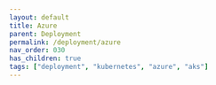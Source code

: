 ```yaml
---
layout: default
title: Azure
parent: Deployment
permalink: /deployment/azure
nav_order: 030
has_children: true
tags: ["deployment", "kubernetes", "azure", "aks"]
---
```

